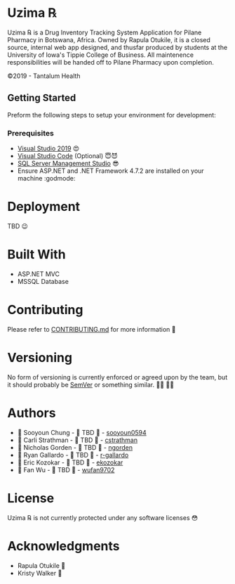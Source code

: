 # Uzima ℞
Uzima ℞ is a Drug Inventory Tracking System Application for Pilane Pharmacy in Botswana, Africa. Owned by Rapula Otukile, it is a closed source, internal web app designed, and thusfar produced by students at the University of Iowa's Tippie College of Business. All maintenence responsibilities will be handed off to Pilane Pharmacy upon completion. 

©2019 - Tantalum Health

## Getting Started
Preform the following steps to setup your environment for development:

### Prerequisites
* [Visual Studio 2019](https://visualstudio.com) :heart_eyes:
* [Visual Studio Code](https://code.visualstudio.com) (Optional) :innocent::smiling_imp:
* [SQL Server Management Studio](https://docs.microsoft.com/en-us/sql/ssms/download-sql-server-management-studio-ssms?view=sql-server-2017) :sunglasses:
* Ensure ASP.NET and .NET Framework 4.7.2 are installed on your machine :godmode:

# Deployment 
TBD :wink:

# Built With
* ASP.NET MVC   
* MSSQL Database

# Contributing 
Please refer to [CONTRIBUTING.md](CONTRIBUTING.md) for more information :maple_leaf:

# Versioning
No form of versioning is currently enforced or agreed upon by the team, but it should probably be [SemVer](http://semver.org) or something similar. :man_shrugging: :woman_shrugging:

# Authors
* :construction_worker: Sooyoun Chung - :construction: TBD :construction: - [sooyoun0594](https://github.com/sooyoun0594)
* :construction_worker: Carli Strathman - :construction: TBD :construction: - [cstrathman](https://github.com/cstrathman)
* :construction_worker: Nicholas Gorden - :construction: TBD :construction: - [ngorden](https://github.com/ngorden)
* :construction_worker: Ryan Gallardo - :construction: TBD :construction: - [r-gallardo](https://github.com/r-gallado)
* :construction_worker: Eric Kozokar - :construction: TBD :construction: - [ekozokar](https://github.com/ekozokar)
* :construction_worker: Fan Wu - :construction: TBD :construction:   - [wufan9702](https://github.com/wufan9702)

# License 
Uzima ℞ is not currently protected under any software licenses :flushed:

# Acknowledgments
* Rapula Otukile :muscle:
* Kristy Walker :muscle:
